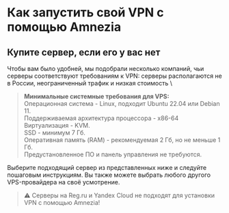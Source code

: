 # Как запустить свой VPN с помощью Amnezia
## Купите сервер, если его у вас нет

Чтобы вам было удобней, мы подобрали несколько компаний, чьи серверы соответствуют требованиям к VPN: серверы располагаются не в России, неограниченный трафик и низкая стоимость \

>**Минимальные системные требования для VPS:** \
>Операционная система - Linux, подходит Ubuntu 22.04 или Debian 11.\
>Поддерживаемая архитектура процессора - x86-64 \
>Виртуализация - KVM.\
>SSD - минимум 7 Гб.\
>Оперативная память (RAM) - рекомендуемая 2 Гб, но не меньше 1 Гб.\
>Предустановленное ПО и панель управления не требуются.

Выберите подходящий сервер из представленных ниже и следуйте пошаговым инструкциям. Вы также  можете выбрать любого другого VPS-провайдера на своё усмотрение.

>⚠️️ Серверы на Reg.ru и Yandex Cloud не подходят для установки VPN с помощью Amnezia!

&nbsp;

[Как запустить свой VPN c помощью Amnezia]: ../instructions/0_starter-guide
[файла]: ../instructions/04_file-connection
[QR-кода]: ../instructions/05_qr-code_connection
[ключа в виде текста]: ../instructions/03_text-key-connection
[FAQ]: ../faq
[телеграм чат]: https://t.me/amnezia_vpn
[другим разделам инструкции]: ../instructions
[Подключение через ключ в виде текста]: ../instructions/03_text-key-connection